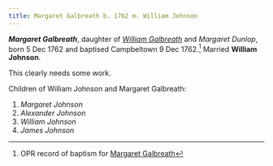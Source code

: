 ```yaml
---
title: Margaret Galbreath b. 1762 m. William Johnson
---
```

***Margaret Galbreath***, daughter of *[William Galbreath](galbreath-william-1736.md)* and *Margaret Dunlop*, born 5 Dec 1762 and baptised Campbeltown 9 Dec 1762.[^birth] Married **William Johnson**.

This clearly needs some work.

Children of William Johnson and Margaret Galbreath:

1. *Margaret Johnson*
2. *Alexander Johnson*
3. *William Johnson*
4. *James Johnson*

[^birth]: OPR record of baptism for [Margaret Galbreath](/sources/opr-campbeltown-births.md#1762-12-08-margaret-galbreath)



